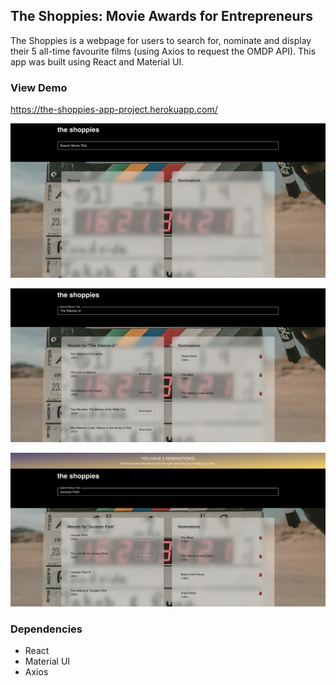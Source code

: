 ## The Shoppies: Movie Awards for Entrepreneurs

The Shoppies is a webpage for users to search for, nominate and display their 5 all-time favourite films (using Axios to request the OMDP API). This app was built using React and Material UI.

### View Demo

https://the-shoppies-app-project.herokuapp.com/

!["The Shoppies"](https://github.com/johncabang/the-shoppies/blob/master/docs/the-shoppies-001a.png)

!["The Shoppies"](https://github.com/johncabang/the-shoppies/blob/master/docs/the-shoppies-002a.png)

!["The Shoppies"](https://github.com/johncabang/the-shoppies/blob/master/docs/the-shoppies-003a.png)

### Dependencies

- React
- Material UI
- Axios
